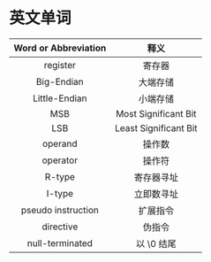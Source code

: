 # 英文单词

|Word or Abbreviation|释义|
|:---:|:---:|
|register|          寄存器|
|Big-Endian|        大端存储|
|Little-Endian|     小端存储|
|MSB|               Most Significant Bit|
|LSB|               Least Significant Bit|
|operand|           操作数|
|operator|          操作符|
|R-type|            寄存器寻址|
|I-type|            立即数寻址|
|pseudo instruction|扩展指令|
|directive|         伪指令|
|null-terminated|   以 \0 结尾|
